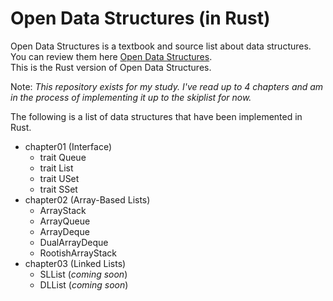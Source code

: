 # Open Data Structures (in Rust)

Open Data Structures is a textbook and source list about data structures. You can review them here [Open Data Structures](https://opendatastructures.org/).  
This is the Rust version of Open Data Structures. 

Note: *This repository exists for my study. I've read up to 4 chapters and am in the process of implementing it up to the skiplist for now.*

The following is a list of data structures that have been implemented in Rust.

* chapter01 (Interface)
    * trait Queue
    * trait List
    * trait USet
    * trait SSet
* chapter02 (Array-Based Lists)
    * ArrayStack
    * ArrayQueue
    * ArrayDeque
    * DualArrayDeque
    * RootishArrayStack
* chapter03 (Linked Lists)
    * SLList (*coming soon*)
    * DLList (*coming soon*)